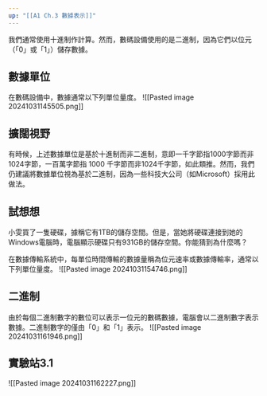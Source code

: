 ```yaml
---
up: "[[A1 Ch.3 數據表示]]"
---
```

我們通常使用十進制作計算。然而，數碼設備使用的是二進制，因為它們以位元（「0」或「1」）儲存數據。

## 數據單位
在數碼設備中，數據通常以下列單位量度。
![[Pasted image 20241031145505.png]]
## 擴闊視野
有時候，上述數據單位是基於十進制而非二進制，意即一千字節指1000字節而非1024字節，一百萬字節指 1000 千字節而非1024千字節，如此類推。然而，我們仍建議將數據單位視為基於二進制，因為一些科技大公司（如Microsoft）採用此做法。

## 試想想
小雯買了一隻硬碟，據稱它有1TB的儲存空間。但是，當她將硬碟連接到她的Windows電腦時，電腦顯示硬碟只有931GB的儲存空間。你能猜到為什麼嗎？

在數據傳輸系統中，每單位時間傳輸的數據量稱為位元速率或數據傳輸率，通常以下列單位量度。
![[Pasted image 20241031154746.png]]
## 二進制
由於每個二進制數字的數位可以表示一位元的數碼數據，電腦會以二進制數字表示數據。​
二進制數字的僅由「0」和「1」表示。​
![[Pasted image 20241031161946.png]]
## 實驗站3.1
![[Pasted image 20241031162227.png]]
